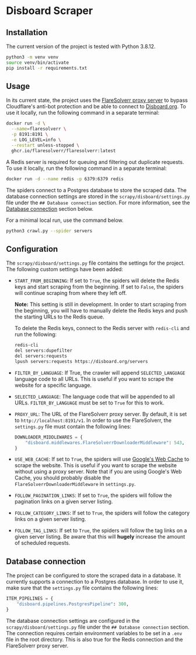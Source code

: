 # Disboard Scraper

## Installation

The current version of the project is tested with Python 3.8.12.

```bash
python3 -m venv venv
source venv/bin/activate
pip install -r requirements.txt
```

## Usage

In its current state, the project uses the [FlareSolverr proxy server](https://github.com/FlareSolverr/FlareSolverr)
to bypass Cloudflare's anti-bot protection and be able to connect to [
Disboard.org](https://disboard.org). To use it locally, run the following
command in a separate terminal:

```bash
docker run -d \
  --name=flaresolverr \
  -p 8191:8191 \
  -e LOG_LEVEL=info \
  --restart unless-stopped \
  ghcr.io/flaresolverr/flaresolverr:latest
```

A Redis server is required for queuing and filtering out duplicate requests.
To use it locally, run the following command in a separate terminal:

```bash
docker run -d --name redis -p 6379:6379 redis
```

The spiders connect to a Postgres database to store the scraped data.
The database connection settings are stored in the `scrapy/disboard/settings.py`
file under the `## Database connection` section. For more information, see
the [Database connection](#database-connection) section below.

For a minimal local run, use the command below.

```bash
python3 crawl.py --spider servers
```

## Configuration

The `scrapy/disboard/settings.py` file contains the settings for the project.
The following custom settings have been added:

- `START_FROM_BEGINNING`: If set to `True`, the spiders will delete the
  Redis keys and start scraping from the beginning. If set to `False`, the
  spiders will continue scraping from where they left off.

  **Note:** This setting is still in development. In order to start scraping
  from the beginning, you will have to manually delete the Redis keys and
  push the starting URLs to the Redis queue.

  To delete the Redis keys, connect to the Redis server with
  `redis-cli` and run the following:

  ```bash
  redis-cli
  del servers:dupefilter
  del servers:requests
  lpush servers:requests https://disboard.org/servers
  ```

- `FILTER_BY_LANGUAGE`: If True, the crawler will append `SELECTED_LANGUAGE`
  language code to all URLs. This is useful if you want to scrape the website
  for a specific language.
- `SELECTED_LANGUAGE`: The language code that will be appended to all URLs.
  `FILTER_BY_LANGUAGE` must be set to `True` for this to work.

- `PROXY_URL`: The URL of the FlareSolverr proxy server. By default,
  it is set to `http://localhost:8191/v1`. In order to use the FlareSolverr,
  the `settings.py` file must contain the following lines:

  ```python
  DOWNLOADER_MIDDLEWARES = {
      "disboard.middlewares.FlareSolverrDownloaderMiddleware": 543,
  }
  ```

- `USE_WEB_CACHE`: If set to `True`, the spiders will use [Google's Web Cache](https://webcache.googleusercontent.com/)
  to scrape the website. This is useful if you want to scrape the website
  without using a proxy server. Note that if you are using Google's Web Cache,
  you should probably disable the `FlareSolverrDownloaderMiddleware`
  in `settings.py`.
- `FOLLOW_PAGINATION_LINKS`: If set to `True`, the spiders will follow
  the pagination links on a given server listing.
- `FOLLOW_CATEGORY_LINKS`: If set to `True`, the spiders will follow the
  category links on a given server listing.
- `FOLLOW_TAG_LINKS`: If set to `True`, the spiders will follow the tag
  links on a given server listing. Be aware that this will **hugely** increase
  the amount of scheduled requests.

## Database connection

The project can be configured to store the scraped data in a database.
It currently supports a connection to a Postgres database. In order to use it,
make sure that the `settings.py` file contains the following lines:

```python
ITEM_PIPELINES = {
    "disboard.pipelines.PostgresPipeline": 300,
}
```

The database connection settings are configured in the `scrapy/disboard/settings.py`
file under the `## Database connection` section. The connection requires
certain environment variables to be set in a `.env` file in the root directory.
This is also true for the Redis connection and the FlareSolverr proxy server.
